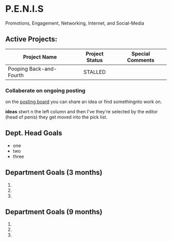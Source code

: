 # P.E.N.I.S
Promotions, Engagement, Networking, Internet, and Social-Media

## Active Projects:

Project Name | Project Status | Special Comments
------------ | :------------: | ----------------
Pooping Back-and-Fourth | STALLED | 

### Collaberate on ongoing posting

on the [posting board](
https://github.com/bawdycaste/sinep/projects/1) you can share an idea or find somethingnto work on. 


**ideas** stwrt n the left column and then I've they're selected by the editor (head of penis) they get moved into the pick list.



## Dept. Head Goals 

- one
- two
- three

## Department Goals (3 months)

1.
2.
3.

## Department Goals (9 months)

1.
2.
3.
